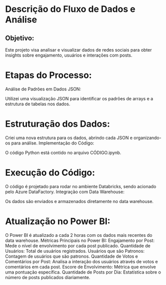 # Descrição do Fluxo de Dados e Análise
## Objetivo:
Este projeto visa analisar e visualizar dados de redes sociais para obter insights sobre engajamento, usuários e interações com posts.

# Etapas do Processo:
Análise de Padrões em Dados JSON:

Utilizei uma visualização JSON para identificar os padrões de arrays e a estrutura de tabelas nos dados.

# Estruturação dos Dados:

Criei uma nova estrutura para os dados, abrindo cada JSON e organizando-os para análise.
Implementação do Código:

O código Python está contido no arquivo CÓDIGO.ipynb.

# Execução do Código:

O código é projetado para rodar no ambiente Databricks, sendo acionado pelo Azure DataFactory.
Integração com Data Warehouse:

Os dados são enviados e armazenados diretamente no data warehouse.

# Atualização no Power BI:

O Power BI é atualizado a cada 2 horas com os dados mais recentes do data warehouse.
Métricas Principais no Power BI:
Engajamento por Post: Mede o nível de envolvimento por cada post publicado.
Quantidade de Usuários: Total de usuários registrados.
Usuários que são Patronos: Contagem de usuários que são patronos.
Quantidade de Votos e Comentários por Post: Analisa a interação dos usuários através de votos e comentários em cada post.
Escore de Envolvimento: Métrica que envolve uma pontuação específica.
Quantidade de Posts por Dia: Estatística sobre o número de posts publicados diariamente.
